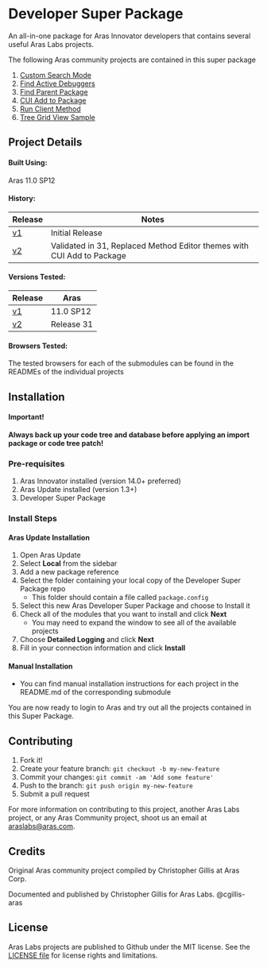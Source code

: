# Developer Super Package

An all-in-one package for Aras Innovator developers that contains several useful Aras Labs projects.

The following Aras community projects are contained in this super package
1. [Custom Search Mode](https://github.com/ArasLabs/custom-search-mode/)
2. [Find Active Debuggers](https://github.com/ArasLabs/find-active-debuggers/)
3. [Find Parent Package](https://github.com/ArasLabs/find-parent-package/)
4. [CUI Add to Package](https://github.com/ArasLabs/cui-add-to-package)
5. [Run Client Method](https://github.com/ArasLabs/run-client-method/)
6. [Tree Grid View Sample](https://github.com/ArasLabs/tree-grid-view-sample/)

## Project Details

#### Built Using:
Aras 11.0 SP12

#### History:
Release | Notes
--------|--------
[v1](https://github.com/ArasLabs/method-editor-theme-preference/releases/tag/v1) | Initial Release
[v2](https://github.com/ArasLabs/method-editor-theme-preference/releases/tag/v2) | Validated in 31, Replaced Method Editor themes with CUI Add to Package
#### Versions Tested:
Release | Aras
--------|-------
[v1](https://github.com/ArasLabs/method-editor-theme-preference/releases/tag/v1) | 11.0 SP12
[v2](https://github.com/ArasLabs/method-editor-theme-preference/releases/tag/v1) | Release 31

#### Browsers Tested:
The tested browsers for each of the submodules can be found in the READMEs of the individual projects

## Installation

#### Important!
**Always back up your code tree and database before applying an import package or code tree patch!**

### Pre-requisites

1. Aras Innovator installed (version 14.0+ preferred)
2. Aras Update installed (version 1.3+)
3. Developer Super Package 

### Install Steps

#### Aras Update Installation

1. Open Aras Update
2. Select **Local** from the sidebar
3. Add a new package reference
4. Select the folder containing your local copy of the Developer Super Package repo
	* This folder should contain a file called `package.config`
5. Select this new Aras Developer Super Package and choose to Install it
6. Check all of the modules that you want to install and click **Next**
	* You may need to expand the window to see all of the available projects
7. Choose **Detailed Logging** and click **Next**
8. Fill in your connection information and click **Install**

#### Manual Installation

* You can find manual installation instructions for each project in the README.md of the corresponding submodule

You are now ready to login to Aras and try out all the projects contained in this Super Package.

## Contributing

1. Fork it!
2. Create your feature branch: `git checkout -b my-new-feature`
3. Commit your changes: `git commit -am 'Add some feature'`
4. Push to the branch: `git push origin my-new-feature`
5. Submit a pull request

For more information on contributing to this project, another Aras Labs project, or any Aras Community project, shoot us an email at araslabs@aras.com.

## Credits

Original Aras community project compiled by Christopher Gillis at Aras Corp.

Documented and published by Christopher Gillis for Aras Labs. @cgillis-aras

## License

Aras Labs projects are published to Github under the MIT license. See the [LICENSE file](./LICENSE) for license rights and limitations.